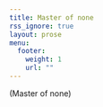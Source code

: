 ```yaml
---
title: Master of none
rss_ignore: true
layout: prose
menu:
  footer:
    weight: 1
    url: ""
---
```


(Master of none)
